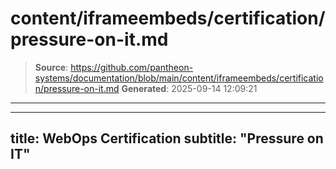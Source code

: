 # content/iframeembeds/certification/pressure-on-it.md

> **Source**: https://github.com/pantheon-systems/documentation/blob/main/content/iframeembeds/certification/pressure-on-it.md
> **Generated**: 2025-09-14 12:09:21

---

---
title: WebOps Certification
subtitle: "Pressure on IT"
---

<Partial file="certification-guide/pressure-on-it.md" />
